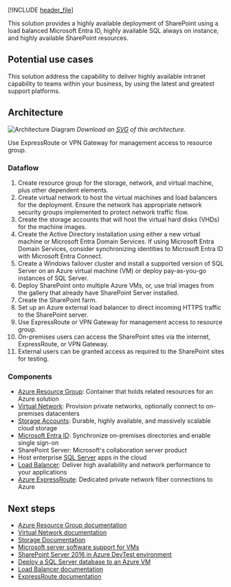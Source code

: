 [!INCLUDE [header_file](../../../includes/sol-idea-header.md)]

This solution provides a highly available deployment of SharePoint using a load balanced Microsoft Entra ID, highly available SQL always on instance, and highly available SharePoint resources.

## Potential use cases

This solution address the capability to deliver highly available intranet capability to teams within your business, by using the latest and greatest support platforms.

## Architecture

![Architecture Diagram](../media/highly-available-sharepoint-farm.png)
*Download an [SVG](../media/highly-available-sharepoint-farm.svg) of this architecture.*

<div class="architecture-tooltip-content" id="architecture-tooltip-9">
<p>Use ExpressRoute or VPN Gateway for management access to resource group.</p>
</div>

### Dataflow

1. Create resource group for the storage, network, and virtual machine, plus other dependent elements.
1. Create virtual network to host the virtual machines and load balancers for the deployment. Ensure the network has appropriate network security groups implemented to protect network traffic flow.
1. Create the storage accounts that will host the virtual hard disks (VHDs) for the machine images.
1. Create the Active Directory installation using either a new virtual machine or Microsoft Entra Domain Services. If using Microsoft Entra Domain Services,  consider synchronizing identities to Microsoft Entra ID with Microsoft Entra Connect.
1. Create a Windows failover cluster and install a supported version of SQL Server on an Azure virtual machine (VM) or deploy pay-as-you-go instances of SQL Server.
1. Deploy SharePoint onto multiple Azure VMs, or, use trial images from the gallery that already have SharePoint Server installed.
1. Create the SharePoint farm.
1. Set up an Azure external load balancer to direct incoming HTTPS traffic to the SharePoint server.
1. Use ExpressRoute or VPN Gateway for management access to resource group.
1. On-premises users can access the SharePoint sites via the internet, ExpressRoute, or VPN Gateway.
1. External users can be granted access as required to the SharePoint sites for testing.

### Components

* [Azure Resource Group](https://azure.microsoft.com/features/resource-manager): Container that holds related resources for an Azure solution
* [Virtual Network](https://azure.microsoft.com/services/virtual-network): Provision private networks, optionally connect to on-premises datacenters
* [Storage Accounts](https://azure.microsoft.com/services/storage): Durable, highly available, and massively scalable cloud storage
* [Microsoft Entra ID](https://azure.microsoft.com/services/active-directory): Synchronize on-premises directories and enable single sign-on
* SharePoint Server: Microsoft's collaboration server product
* Host enterprise [SQL Server](https://azure.microsoft.com/services/virtual-machines/sql-server) apps in the cloud
* [Load Balancer](https://azure.microsoft.com/services/load-balancer): Deliver high availability and network performance to your applications
* [Azure ExpressRoute](https://azure.microsoft.com/services/expressroute): Dedicated private network fiber connections to Azure

## Next steps

* [Azure Resource Group documentation](/azure/azure-resource-manager/resource-group-overview)
* [Virtual Network documentation](/azure/virtual-network/virtual-networks-overview)
* [Storage Documentation](/azure/storage/blobs/storage-blobs-introduction)
* [Microsoft server software support for VMs](https://support.microsoft.com/help/2721672/microsoft-server-software-support-for-microsoft-azure-virtual-machines)
* [SharePoint Server 2016 in Azure DevTest environment](/sharepoint/administration/intranet-sharepoint-server-in-azure-dev-test-environment)
* [Deploy a SQL Server database to an Azure VM](/azure/azure-sql/virtual-machines/windows/create-sql-vm-portal)
* [Load Balancer documentation](/azure/load-balancer/load-balancer-standard-overview)
* [ExpressRoute documentation](/azure/expressroute)
